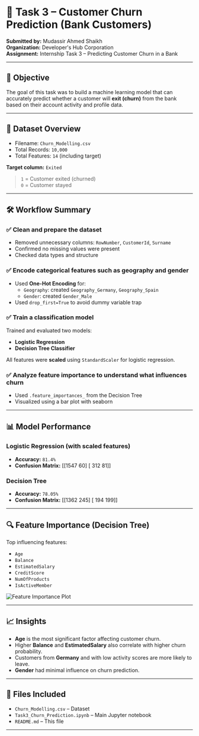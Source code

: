 # 🧠 Task 3 – Customer Churn Prediction (Bank Customers)

**Submitted by:** Mudassir Ahmed Shaikh  
**Organization:** Developer's Hub Corporation  
**Assignment:** Internship Task 3 – Predicting Customer Churn in a Bank

---

## 🎯 Objective

The goal of this task was to build a machine learning model that can accurately predict whether a customer will **exit (churn)** from the bank based on their account activity and profile data.

---

## 📂 Dataset Overview

- Filename: `Churn_Modelling.csv`
- Total Records: `10,000`
- Total Features: `14` (including target)

**Target column:** `Exited`  
> `1` = Customer exited (churned)  
> `0` = Customer stayed

---

## 🛠️ Workflow Summary

### ✅ Clean and prepare the dataset
- Removed unnecessary columns: `RowNumber`, `CustomerId`, `Surname`
- Confirmed no missing values were present
- Checked data types and structure

### ✅ Encode categorical features such as geography and gender
- Used **One-Hot Encoding** for:
  - `Geography`: created `Geography_Germany`, `Geography_Spain`
  - `Gender`: created `Gender_Male`
- Used `drop_first=True` to avoid dummy variable trap

### ✅ Train a classification model
Trained and evaluated two models:
- **Logistic Regression**
- **Decision Tree Classifier**

All features were **scaled** using `StandardScaler` for logistic regression.

### ✅ Analyze feature importance to understand what influences churn
- Used `.feature_importances_` from the Decision Tree
- Visualized using a bar plot with seaborn

---

## 📊 Model Performance

### Logistic Regression (with scaled features)
- **Accuracy:** `81.4%`
- **Confusion Matrix:**
[[1547 60]
[ 312 81]]


### Decision Tree
- **Accuracy:** `78.05%`
- **Confusion Matrix:**
[[1362 245]
[ 194 199]]


---

## 🔍 Feature Importance (Decision Tree)

Top influencing features:
- `Age`
- `Balance`
- `EstimatedSalary`
- `CreditScore`
- `NumOfProducts`
- `IsActiveMember`

![Feature Importance Plot](feature_importance.png)

---

## 📈 Insights

- **Age** is the most significant factor affecting customer churn.
- Higher **Balance** and **EstimatedSalary** also correlate with higher churn probability.
- Customers from **Germany** and with low activity scores are more likely to leave.
- **Gender** had minimal influence on churn prediction.

---

## 📁 Files Included

- `Churn_Modelling.csv` – Dataset
- `Task3_Churn_Prediction.ipynb` – Main Jupyter notebook
- `README.md` – This file

---

